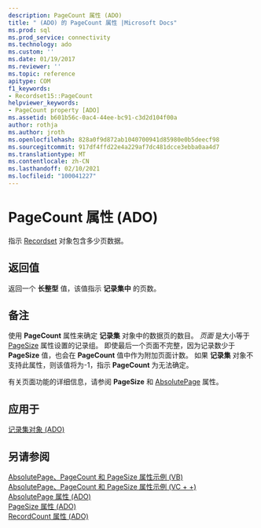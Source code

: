 ```yaml
---
description: PageCount 属性 (ADO)
title: " (ADO) 的 PageCount 属性 |Microsoft Docs"
ms.prod: sql
ms.prod_service: connectivity
ms.technology: ado
ms.custom: ''
ms.date: 01/19/2017
ms.reviewer: ''
ms.topic: reference
apitype: COM
f1_keywords:
- Recordset15::PageCount
helpviewer_keywords:
- PageCount property [ADO]
ms.assetid: b601b56c-0ac4-44ee-bc91-c3d2d104f00a
author: rothja
ms.author: jroth
ms.openlocfilehash: 828a0f9d872ab1040700941d85980e0b5deecf98
ms.sourcegitcommit: 917df4ffd22e4a229af7dc481dcce3ebba0aa4d7
ms.translationtype: MT
ms.contentlocale: zh-CN
ms.lasthandoff: 02/10/2021
ms.locfileid: "100041227"
---
```

# <a name="pagecount-property-ado"></a>PageCount 属性 (ADO)
指示 [Recordset](./recordset-object-ado.md) 对象包含多少页数据。  
  
## <a name="return-value"></a>返回值  
 返回一个 **长整型** 值，该值指示 **记录集中** 的页数。  
  
## <a name="remarks"></a>备注  
 使用 **PageCount** 属性来确定 **记录集** 对象中的数据页的数目。 *页面* 是大小等于 [PageSize](./pagesize-property-ado.md) 属性设置的记录组。 即使最后一个页面不完整，因为记录数少于 **PageSize** 值，也会在 **PageCount** 值中作为附加页面计数。 如果 **记录集** 对象不支持此属性，则该值将为-1，指示 **PageCount** 为无法确定。  
  
 有关页面功能的详细信息，请参阅 **PageSize** 和 [AbsolutePage](./absolutepage-property-ado.md) 属性。  
  
## <a name="applies-to"></a>应用于  
 [记录集对象 (ADO)](./recordset-object-ado.md)  
  
## <a name="see-also"></a>另请参阅  
 [AbsolutePage、PageCount 和 PageSize 属性示例 (VB) ](./absolutepage-pagecount-and-pagesize-properties-example-vb.md)   
 [AbsolutePage、PageCount 和 PageSize 属性示例 (VC + +) ](./absolutepage-pagecount-and-pagesize-properties-example-vc.md)   
 [AbsolutePage 属性 (ADO) ](./absolutepage-property-ado.md)   
 [PageSize 属性 (ADO) ](./pagesize-property-ado.md)   
 [RecordCount 属性 (ADO)](./recordcount-property-ado.md)